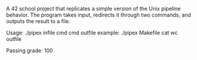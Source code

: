 A 42 school project that replicates a simple version of the Unix pipeline behavior. The program takes input, redirects it through two commands, and outputs the result to a file.

Usage:
./pipex infile cmd cmd outfile
example:
./pipex Makefile cat wc outfile

Passing grade: 100
